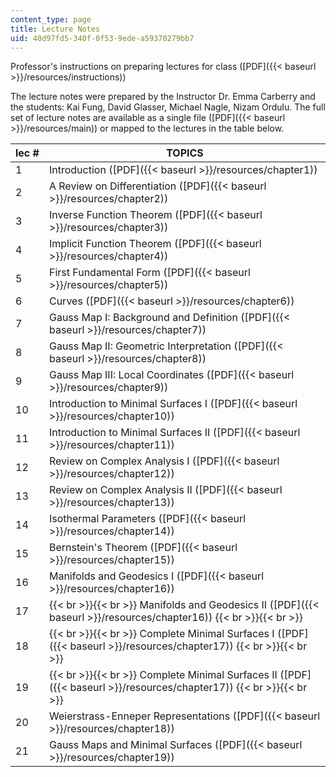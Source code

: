```yaml
---
content_type: page
title: Lecture Notes
uid: 40d97fd5-340f-0f53-9ede-a59370279bb7
---
```


Professor's instructions on preparing lectures for class ([PDF]({{< baseurl >}}/resources/instructions))

The lecture notes were prepared by the Instructor Dr. Emma Carberry and the students: Kai Fung, David Glasser, Michael Nagle, Nizam Ordulu. The full set of lecture notes are available as a single file ([PDF]({{< baseurl >}}/resources/main)) or mapped to the lectures in the table below.

| lec # | TOPICS |
| --- | --- |
| 1 | Introduction ([PDF]({{< baseurl >}}/resources/chapter1)) |
| 2 | A Review on Differentiation ([PDF]({{< baseurl >}}/resources/chapter2)) |
| 3 | Inverse Function Theorem ([PDF]({{< baseurl >}}/resources/chapter3)) |
| 4 | Implicit Function Theorem ([PDF]({{< baseurl >}}/resources/chapter4)) |
| 5 | First Fundamental Form ([PDF]({{< baseurl >}}/resources/chapter5)) |
| 6 | Curves ([PDF]({{< baseurl >}}/resources/chapter6)) |
| 7 | Gauss Map I: Background and Definition ([PDF]({{< baseurl >}}/resources/chapter7)) |
| 8 | Gauss Map II: Geometric Interpretation ([PDF]({{< baseurl >}}/resources/chapter8)) |
| 9 | Gauss Map III: Local Coordinates ([PDF]({{< baseurl >}}/resources/chapter9)) |
| 10 | Introduction to Minimal Surfaces I ([PDF]({{< baseurl >}}/resources/chapter10)) |
| 11 | Introduction to Minimal Surfaces II ([PDF]({{< baseurl >}}/resources/chapter11)) |
| 12 | Review on Complex Analysis I ([PDF]({{< baseurl >}}/resources/chapter12)) |
| 13 | Review on Complex Analysis II ([PDF]({{< baseurl >}}/resources/chapter13)) |
| 14 | Isothermal Parameters ([PDF]({{< baseurl >}}/resources/chapter14)) |
| 15 | Bernstein's Theorem ([PDF]({{< baseurl >}}/resources/chapter15)) |
| 16 | Manifolds and Geodesics I ([PDF]({{< baseurl >}}/resources/chapter16)) |
| 17 |  {{< br >}}{{< br >}} Manifolds and Geodesics II ([PDF]({{< baseurl >}}/resources/chapter16)) {{< br >}}{{< br >}}  |
| 18 |  {{< br >}}{{< br >}} Complete Minimal Surfaces I ([PDF]({{< baseurl >}}/resources/chapter17)) {{< br >}}{{< br >}}  |
| 19 |  {{< br >}}{{< br >}} Complete Minimal Surfaces II ([PDF]({{< baseurl >}}/resources/chapter17)) {{< br >}}{{< br >}}  |
| 20 | Weierstrass-Enneper Representations ([PDF]({{< baseurl >}}/resources/chapter18)) |
| 21 | Gauss Maps and Minimal Surfaces ([PDF]({{< baseurl >}}/resources/chapter19))